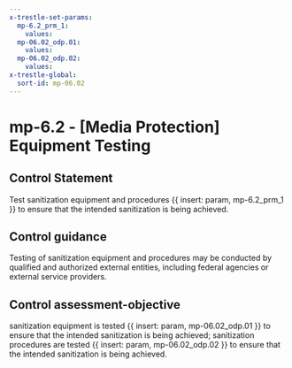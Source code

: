```yaml
---
x-trestle-set-params:
  mp-6.2_prm_1:
    values:
  mp-06.02_odp.01:
    values:
  mp-06.02_odp.02:
    values:
x-trestle-global:
  sort-id: mp-06.02
---
```


# mp-6.2 - \[Media Protection\] Equipment Testing

## Control Statement

Test sanitization equipment and procedures {{ insert: param, mp-6.2_prm_1 }} to ensure that the intended sanitization is being achieved.

## Control guidance

Testing of sanitization equipment and procedures may be conducted by qualified and authorized external entities, including federal agencies or external service providers.

## Control assessment-objective

sanitization equipment is tested {{ insert: param, mp-06.02_odp.01 }} to ensure that the intended sanitization is being achieved;
sanitization procedures are tested {{ insert: param, mp-06.02_odp.02 }} to ensure that the intended sanitization is being achieved.
